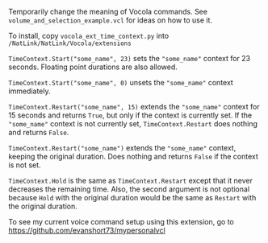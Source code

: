 Temporarily change the meaning of Vocola commands. See `volume_and_selection_example.vcl` for ideas on how to use it.

To install, copy `vocola_ext_time_context.py` into `/NatLink/NatLink/Vocola/extensions`

`TimeContext.Start("some_name", 23)` sets the `"some_name"` context for 23 seconds. Floating point durations are also allowed.

`TimeContext.Start("some_name", 0)` unsets the `"some_name"` context immediately.

`TimeContext.Restart("some_name", 15)` extends the `"some_name"` context for 15 seconds and returns `True`, but only if the context is currently set. If the `"some_name"` context is not currently set, `TimeContext.Restart` does nothing and returns `False`.

`TimeContext.Restart("some_name")` extends the `"some_name"` context, keeping the original duration. Does nothing and returns `False` if the context is not set.

`TimeContext.Hold` is the same as `TimeContext.Restart` except that it never decreases the remaining time. Also, the second argument is not optional because `Hold` with the original duration would be the same as `Restart` with the original duration.

To see my current voice command setup using this extension, go to https://github.com/evanshort73/mypersonalvcl
